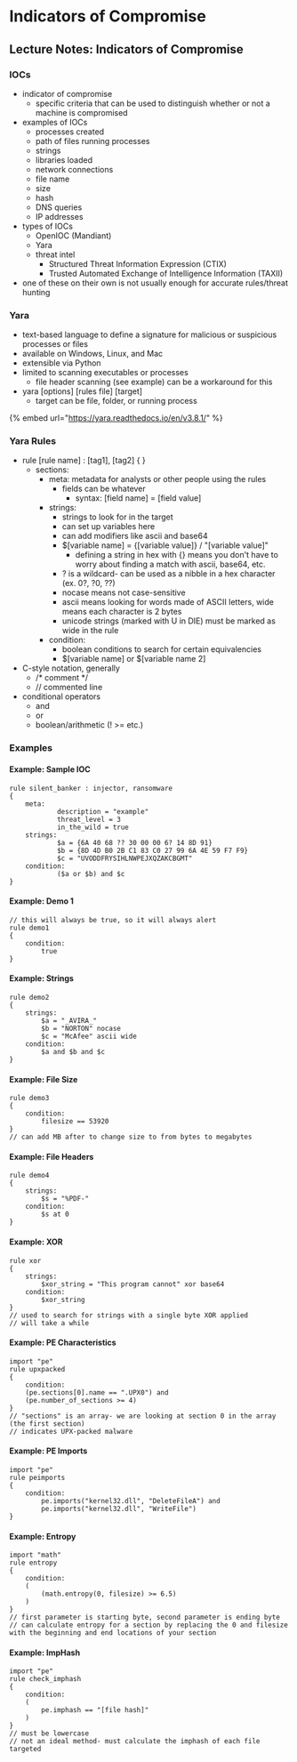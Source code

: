 # Indicators of Compromise

## Lecture Notes: Indicators of Compromise

### IOCs

* indicator of compromise
  * specific criteria that can be used to distinguish whether or not a machine is compromised
* examples of IOCs
  * processes created
  * path of files running processes
  * strings
  * libraries loaded
  * network connections
  * file name
  * size
  * hash
  * DNS queries
  * IP addresses
* types of IOCs
  * OpenIOC (Mandiant)
  * Yara
  * threat intel
    * Structured Threat Information Expression (CTIX)
    * Trusted Automated Exchange of Intelligence Information (TAXII)
* one of these on their own is not usually enough for accurate rules/threat hunting

### Yara

* text-based language to define a signature for malicious or suspicious processes or files
* available on Windows, Linux, and Mac
* extensible via Python
* limited to scanning executables or processes
  * file header scanning (see example) can be a workaround for this
* yara \[options] \[rules file] \[target]
  * target can be file, folder, or running process

{% embed url="https://yara.readthedocs.io/en/v3.8.1/" %}

### Yara Rules

* rule \[rule name] : \[tag1], \[tag2] { }
  * sections:
    * meta: metadata for analysts or other people using the rules
      * fields can be whatever
        * syntax: \[field name] = \[field value]
    * strings:
      * strings to look for in the target
      * can set up variables here
      * can add modifiers like ascii and base64
      * $\[variable name] = {\[variable value]} / "\[variable value]"
        * defining a string in hex with {} means you don't have to worry about finding a match with ascii, base64, etc.
      * ? is a wildcard- can be used as a nibble in a hex character (ex. 0?, ?0, ??)
      * nocase means not case-sensitive
      * ascii means looking for words made of ASCII letters, wide means each character is 2 bytes
      * unicode strings (marked with U in DIE) must be marked as wide in the rule
    * condition:
      * boolean conditions to search for certain equivalencies
      * $\[variable name] or $\[variable name 2]
* C-style notation, generally
  * /\* comment \*/
  * // commented line
* conditional operators
  * and
  * or
  * boolean/arithmetic (! >= etc.)

### Examples

#### Example: Sample IOC

```
rule silent_banker : injector, ransomware
{
    meta:
            description = "example"
            threat_level = 3
            in_the_wild = true
    strings: 
            $a = {6A 40 68 ?? 30 00 00 6? 14 8D 91}
            $b = {8D 4D B0 2B C1 83 C0 27 99 6A 4E 59 F7 F9}
            $c = "UVODDFRYSIHLNWPEJXQZAKCBGMT"
    condition:
            ($a or $b) and $c
}
```

#### Example: Demo 1

```
// this will always be true, so it will always alert
rule demo1
{
    condition:
        true
}
```

#### Example: Strings

```
rule demo2
{
    strings:
        $a = "_AVIRA_"
        $b = "NORTON" nocase
        $c = "McAfee" ascii wide
    condition:
        $a and $b and $c
}
```

#### Example: File Size

```
rule demo3
{
    condition:
        filesize == 53920
}
// can add MB after to change size to from bytes to megabytes
```

#### Example: File Headers

```
rule demo4
{
    strings: 
        $s = "%PDF-"
    condition:
        $s at 0
}
```

#### Example: XOR

```
rule xor 
{
    strings:
        $xor_string = "This program cannot" xor base64
    condition:
        $xor_string
}
// used to search for strings with a single byte XOR applied
// will take a while
```

#### Example: PE Characteristics

```
import "pe"
rule upxpacked 
{
    condition:
    (pe.sections[0].name == ".UPX0") and
    (pe.number_of_sections >= 4)
}
// "sections" is an array- we are looking at section 0 in the array (the first section)
// indicates UPX-packed malware
```

#### Example: PE Imports

```
import "pe"
rule peimports
{
    condition:
        pe.imports("kernel32.dll", "DeleteFileA") and
        pe.imports("kernel32.dll", "WriteFile")
}
```

#### Example: Entropy

```
import "math"
rule entropy 
{
    condition:
    (
        (math.entropy(0, filesize) >= 6.5)
    )
}
// first parameter is starting byte, second parameter is ending byte
// can calculate entropy for a section by replacing the 0 and filesize with the beginning and end locations of your section
```

#### Example: ImpHash

```
import "pe"
rule check_imphash
{
    condition:
    (
        pe.imphash == "[file hash]"
    )
}
// must be lowercase
// not an ideal method- must calculate the imphash of each file targeted
```
